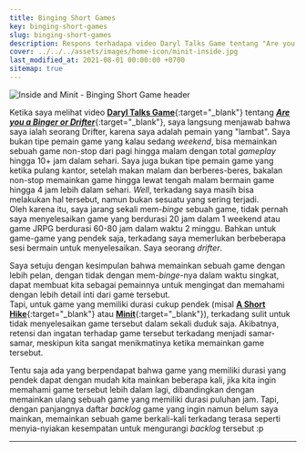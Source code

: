 ```yaml
---
title: Binging Short Games
key: binging-short-games
slug: binging-short-games
description: Respons terhadapa video Daryl Talks Game tentang "Are you a Binger or Drifter" yang dikaitkan dengan durasi dari sebuah game.
cover: ../../../assets/images/home-icon/minit-inside.jpg
last_modified_at: 2021-08-01 00:00:00 +0700
sitemap: true
---
```


![Inside and Minit - Binging Short Game header](../../../assets/images/minit-inside.jpg)

Ketika saya melihat video [**Daryl Talks Game**](https://www.youtube.com/c/DarylTalksGames){:target="_blank"} tentang [***Are you a Binger or Drifter***](https://www.youtube.com/watch?v=GIDc_g7hydY){:target="_blank"}, saya langsung menjawab bahwa saya ialah seorang Drifter, karena saya adalah pemain yang "lambat". Saya bukan tipe pemain game yang kalau sedang *weekend*, bisa memainkan sebuah game non-stop dari pagi hingga malam dengan total *gameplay* hingga 10+ jam dalam sehari. Saya juga bukan tipe pemain game yang ketika pulang kantor, setelah makan malam dan berberes-beres, bakalan non-stop memainkan game hingga lewat tengah malam bermain game hingga 4 jam lebih dalam sehari. *Well*, terkadang saya masih bisa melakukan hal tersebut, namun bukan sesuatu yang sering terjadi.  
Oleh karena itu, saya jarang sekali mem-*binge* sebuah game, tidak pernah saya menyelesaikan game yang berdurasi 20 jam dalam 1 weekend atau game JRPG berdurasi 60-80 jam dalam waktu 2 minggu. Bahkan untuk game-game yang pendek saja, terkadang saya memerlukan berbeberapa sesi bermain untuk menyelesaikan. Saya seorang *drifter*.  

Saya setuju dengan kesimpulan bahwa memainkan sebuah game dengan lebih pelan, dengan tidak dengan mem-*binge*-nya dalam waktu singkat, dapat membuat kita sebagai pemainnya untuk mengingat dan memahami dengan lebih detail inti dari game tersebut.  
Tapi, untuk game yang memiliki durasi cukup pendek (misal [**A Short Hike**](https://ashorthike.com/){:target="_blank"} atau [**Minit**](https://minitgame.com/){:target="_blank"}), terkadang sulit untuk tidak menyelesaikan game tersebut dalam sekali duduk saja. Akibatnya, retensi dan ingatan terhadap game tersebut terkadang menjadi samar-samar, meskipun kita sangat menikmatinya ketika memainkan game tersebut.  

Tentu saja ada yang berpendapat bahwa game yang memiliki durasi yang pendek dapat dengan mudah kita mainkan beberapa kali, jika kita ingin memahami game tersebut lebih dalam lagi, dibandingkan dengan memainkan ulang sebuah game yang memiliki durasi puluhan jam. Tapi, dengan panjangnya daftar *backlog* game yang ingin namun belum saya mainkan, memainkan sebuah game berkali-kali terkadang terasa seperti menyia-nyiakan kesempatan untuk mengurangi *backlog* tersebut :p  

***